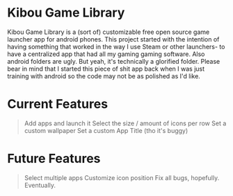 # Kibou Game Library
Kibou Game Library is a (sort of) customizable free open source game launcher app for android phones. This project started with the intention of having something that worked in the way I use Steam or other launchers- to have a centralized app that had all my gaming gaming software. Also android folders are ugly. But yeah, it's technically a glorified folder.
Please bear in mind that I started this piece of shit app back when I was just training with android so the code may not be as polished as I'd like.

# Current Features
> Add apps and launch it
> Select the size / amount of icons per row
> Set a custom wallpaper
> Set a custom App Title (tho it's buggy)

# Future Features
> Select multiple apps
> Customize icon position
> Fix all bugs, hopefully. Eventually.
